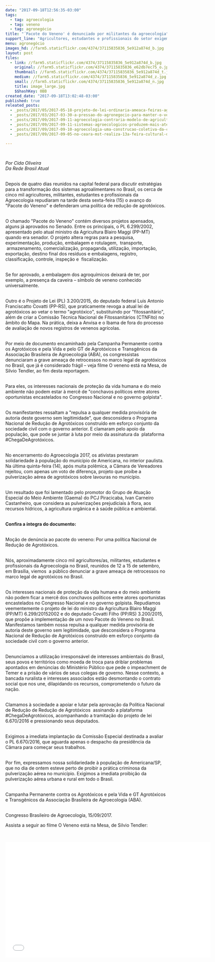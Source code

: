 ```yaml
---
date: "2017-09-18T12:56:35-03:00"
tags:
  - tag: agroecologia
  - tag: veneno
  - tag: agronegócio
title: "´Pacote do Veneno' é denunciado por militantes da agroecologia"
support_line: "Agricultores, estudantes e profissionais do setor exigem rejeição de projetos de lei que favorecem os agrotóxicos e a implantação de comissão que avalie política nacional para reduzir seu uso"
menu: agronegócio
images_hd: //farm5.staticflickr.com/4374/37115835836_5e912a874d_b.jpg
layout: post
files:
  - link: //farm5.staticflickr.com/4374/37115835836_5e912a874d_b.jpg
    original: //farm5.staticflickr.com/4374/37115835836_e62db7ec75_o.jpg
    thumbnail: //farm5.staticflickr.com/4374/37115835836_5e912a874d_t.jpg
    medium: //farm5.staticflickr.com/4374/37115835836_5e912a874d_z.jpg
    small: //farm5.staticflickr.com/4374/37115835836_5e912a874d_n.jpg
    title: image_large.jpg
    $$hashKey: 0BB
created_date: "2017-09-18T13:02:48-03:00"
published: true
releated_posts:
  - _posts/2017/05/2017-05-18-projeto-de-lei-ordinaria-ameaca-feiras-agroecologicas-em-pernambuco.md
  - _posts/2017/03/2017-03-30-a-pressao-do-agronegocio-para-manter-o-veneno-na-mesa-do-povo-brasileiro.md
  - _posts/2017/09/2017-09-11-agroecologia-contraria-modelo-de-agricultura-do-pobre-para-o-rico.md
  - _posts/2017/09/2017-09-11-sistemas-agroecologicos-produzem-mais-ate-durante-a-seca.md
  - _posts/2017/09/2017-09-10-agroecologia-uma-construcao-coletiva-da-classe-trabalhadora.md
  - _posts/2017/09/2017-09-05-no-ceara-mst-realiza-13a-feira-cultural-da-reforma-agraria.md

---
```

<p>&nbsp;</p>

<p><em>Por Cida Oliveira<br />
Da Rede Brasil Atual&nbsp;</em></p>

<p><br />
Depois de quatro dias reunidos na capital federal para discutir estrat&eacute;gias para a transforma&ccedil;&atilde;o dos sistemas agroalimentares no Brasil, os cerca de cinco mil agricultores, militantes, estudantes e profissionais da Agroecologia repudiaram na tarde desta sexta-feira (15) o avan&ccedil;o do &quot;Pacote do Veneno&quot; e defenderam uma pol&iacute;tica de redu&ccedil;&atilde;o de agrot&oacute;xicos.</p>

<p><br />
O chamado &quot;Pacote do Veneno&quot; cont&eacute;m diversos projetos apensados, alguns j&aacute; aprovados no Senado. Entre os principais, o PL 6.299/2002, apresentado pelo atual ministro da Agricultura Blairo Maggi (PP-MT) quando era senador. O projeto altera regras para a pesquisa, experimenta&ccedil;&atilde;o, produ&ccedil;&atilde;o, embalagem e rotulagem, &nbsp;transporte, &nbsp;armazenamento, comercializa&ccedil;&atilde;o, propaganda, utiliza&ccedil;&atilde;o, importa&ccedil;&atilde;o, exporta&ccedil;&atilde;o, destino final dos res&iacute;duos e embalagens, registro, classifica&ccedil;&atilde;o, controle, inspe&ccedil;&atilde;o e &nbsp;fiscaliza&ccedil;&atilde;o.&nbsp;</p>

<p><br />
Se for aprovado, a embalagem dos agroqu&iacute;micos deixar&aacute; de ter, por exemplo, a presen&ccedil;a da caveira &ndash; s&iacute;mbolo de veneno conhecido universalmente.</p>

<p><br />
Outro &eacute; o Projeto de Lei (PL) 3.200/2015, do deputado federal Luis Antonio Franciscatto Covatti (PP-RS), que praticamente revoga a atual lei de agrot&oacute;xicos ao vetar o termo &quot;agrot&oacute;xico&quot;, substituindo por &quot;fitossanit&aacute;rio&quot;, al&eacute;m de criar a Comiss&atilde;o T&eacute;cnica Nacional de Fitossanit&aacute;rios (CTNFito) no &acirc;mbito do Mapa. Na pr&aacute;tica, deixa a Anvisa e o Ibama de fora do processo de avalia&ccedil;&atilde;o de novos registros de venenos agr&iacute;colas.</p>

<p><br />
Por meio de documento encaminhado pela Campanha Permanente contra os Agrot&oacute;xicos e pela Vida e pelo GT de Agrot&oacute;xicos e Transg&ecirc;nicos da Associa&ccedil;&atilde;o Brasileira de Agroecologia (ABA), os congressistas denunciaram a grave amea&ccedil;a de retrocessos no marco legal de agrot&oacute;xicos no Brasil, que j&aacute; &eacute; considerado fr&aacute;gil &ndash; veja filme O veneno est&aacute; na Mesa, de Silvio Tendler, ao fim desta reportagem.</p>

<p><br />
Para eles, os interesses nacionais de prote&ccedil;&atilde;o da vida humana e do meio ambiente n&atilde;o podem estar &agrave; merc&ecirc; de &quot;conchavos pol&iacute;ticos entre atores oportunistas encastelados no Congresso Nacional e no governo golpista&quot;.</p>

<p><br />
Os manifestantes ressaltam a &quot;repulsa a qualquer medida provis&oacute;ria de autoria deste governo sem legitimidade&quot;, que desconsidera o Programa Nacional de Redu&ccedil;&atilde;o de Agrot&oacute;xicos constru&iacute;do em esfor&ccedil;o conjunto da sociedade civil com o governo anterior. E clamaram pelo apoio da popula&ccedil;&atilde;o, que pode se juntar &agrave; luta por meio da assinatura da &nbsp;plataforma #ChegaDeAgrot&oacute;xicos.</p>

<p><br />
No encerramento do Agroecologia 2017, os ativistas prestaram solidariedade &agrave; popula&ccedil;&atilde;o do munic&iacute;pio de Americana, no interior paulista. Na &uacute;ltima quinta-feira (14), ap&oacute;s muita pol&ecirc;mica, a C&acirc;mara de Vereadores rejeitou, com apenas um voto de diferen&ccedil;a, projeto que pro&iacute;be a pulveriza&ccedil;&atilde;o a&eacute;rea de agrot&oacute;xicos sobre lavouras no munic&iacute;pio.</p>

<p><br />
Um resultado que foi lamentado pelo promotor do Grupo de Atua&ccedil;&atilde;o Especial do Meio Ambiente (Gaema) do PCJ Piracicaba, Ivan Carneiro Castanheiro, que considera as pulveriza&ccedil;&otilde;es prejudiciais &agrave; flora, aos recursos h&iacute;dricos, &agrave; agricultura org&acirc;nica e &agrave; sa&uacute;de p&uacute;blica e ambiental.</p>

<p><br />
<strong>Confira a &iacute;ntegra do documento:</strong></p>

<p><br />
Mo&ccedil;&atilde;o de den&uacute;ncia ao pacote do veneno: Por uma pol&iacute;tica Nacional de Redu&ccedil;&atilde;o de Agrot&oacute;xicos.</p>

<p><br />
N&oacute;s, aproximadamente cinco mil agricultores/as, militantes, estudantes e profissionais da Agroecologia no Brasil, reunidos de 12 a 15 de setembro, em Bras&iacute;lia, viemos &nbsp;a p&uacute;blico denunciar a grave amea&ccedil;a de retrocessos no marco legal de agrot&oacute;xicos no Brasil.</p>

<p><br />
Os interesses nacionais de prote&ccedil;&atilde;o da vida humana e do meio ambiente n&atilde;o podem ficar a merc&ecirc; dos conchavos pol&iacute;ticos entre atores oportunistas encastelados no Congresso Nacional e no governo golpista. Repudiamos veementemente o projeto de lei do ministro da Agricultura Blairo Maggi (PP/MT) 6.299/20152002 e do deputado Covatti Filho (PP/RS) 3.200/2015, que prop&otilde;e a implementa&ccedil;&atilde;o de um novo Pacote do Veneno no Brasil. Manifestamos tamb&eacute;m nossa repulsa a qualquer medida provis&oacute;ria de autoria deste governo sem legitimidade, que desconsidera o Programa Nacional de Redu&ccedil;&atilde;o de Agrot&oacute;xicos constru&iacute;do em esfor&ccedil;o conjunto da sociedade civil com o governo anterior.</p>

<p><br />
Denunciamos a utiliza&ccedil;&atilde;o irrespons&aacute;vel de interesses ambientais do Brasil, seus povos e territ&oacute;rios como moeda de troca para driblar problemas apontados em den&uacute;ncias do Minist&eacute;rio P&uacute;blico que pede o impeachment de Temer e a pris&atilde;o de v&aacute;rios de seus colegas de governo. Nesse contexto, a bancada ruralista e interesses associados est&atilde;o desmontando o contrato social que nos une, dilapidando os recursos, comprometendo o futuro da na&ccedil;&atilde;o.</p>

<p><br />
Clamamos &agrave; sociedade a apoiar e lutar pela aprova&ccedil;&atilde;o da Pol&iacute;tica Nacional de Redu&ccedil;&atilde;o de Redu&ccedil;&atilde;o de Agrot&oacute;xicos &nbsp;assinando a plataforma #ChegaDeAgrot&oacute;xicos, acompanhando a tramita&ccedil;&atilde;o do projeto de lei 6.670/2016 e pressionando seus deputados.</p>

<p><br />
Exigimos a imediata implanta&ccedil;&atilde;o da Comiss&atilde;o Especial destinada a avaliar o PL 6.670/2016, que aguarda apenas o despacho da presid&ecirc;ncia da C&acirc;mara para come&ccedil;ar seus trabalhos.</p>

<p><br />
Por fim, expressamos nossa solidariedade &agrave; popula&ccedil;&atilde;o de Americana/SP, que no dia de ontem esteve perto de proibir a pr&aacute;tica criminosa da pulveriza&ccedil;&atilde;o a&eacute;rea no munic&iacute;pio. Exigimos a imediata proibi&ccedil;&atilde;o da pulveriza&ccedil;&atilde;o a&eacute;rea urbana e rural em todo o Brasil.</p>

<p><br />
Campanha Permanente contra os Agrot&oacute;xicos e pela Vida e GT Agrot&oacute;xicos e Transg&ecirc;nicos da Associa&ccedil;&atilde;o Brasileira de Agroecologia (ABA).</p>

<p><br />
Congresso Brasileiro de Agroecologia, 15/09/2017.</p>

<p>Assista a seguir ao filme O Veneno est&aacute; na Mesa, de Silvio Tendler:</p>

<p>&nbsp;</p>

<p><iframe allowfullscreen="" frameborder="0" height="360" src="//www.youtube.com/embed/8RVAgD44AGg" width="640"></iframe></p>
